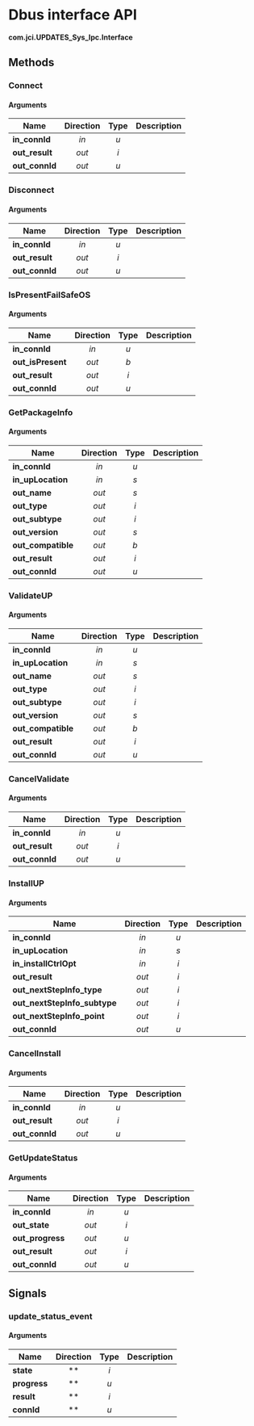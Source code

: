 
# Dbus interface API

**com.jci.UPDATES_Sys_Ipc.Interface**


## Methods

### Connect



#### Arguments

| Name | Direction | Type | Description |
| --- | :---: | :---: | --- |
| **in\_connId** | *in* | *u* |  |
| **out\_result** | *out* | *i* |  |
| **out\_connId** | *out* | *u* |  |


### Disconnect



#### Arguments

| Name | Direction | Type | Description |
| --- | :---: | :---: | --- |
| **in\_connId** | *in* | *u* |  |
| **out\_result** | *out* | *i* |  |
| **out\_connId** | *out* | *u* |  |


### IsPresentFailSafeOS



#### Arguments

| Name | Direction | Type | Description |
| --- | :---: | :---: | --- |
| **in\_connId** | *in* | *u* |  |
| **out\_isPresent** | *out* | *b* |  |
| **out\_result** | *out* | *i* |  |
| **out\_connId** | *out* | *u* |  |


### GetPackageInfo



#### Arguments

| Name | Direction | Type | Description |
| --- | :---: | :---: | --- |
| **in\_connId** | *in* | *u* |  |
| **in\_upLocation** | *in* | *s* |  |
| **out\_name** | *out* | *s* |  |
| **out\_type** | *out* | *i* |  |
| **out\_subtype** | *out* | *i* |  |
| **out\_version** | *out* | *s* |  |
| **out\_compatible** | *out* | *b* |  |
| **out\_result** | *out* | *i* |  |
| **out\_connId** | *out* | *u* |  |


### ValidateUP



#### Arguments

| Name | Direction | Type | Description |
| --- | :---: | :---: | --- |
| **in\_connId** | *in* | *u* |  |
| **in\_upLocation** | *in* | *s* |  |
| **out\_name** | *out* | *s* |  |
| **out\_type** | *out* | *i* |  |
| **out\_subtype** | *out* | *i* |  |
| **out\_version** | *out* | *s* |  |
| **out\_compatible** | *out* | *b* |  |
| **out\_result** | *out* | *i* |  |
| **out\_connId** | *out* | *u* |  |


### CancelValidate



#### Arguments

| Name | Direction | Type | Description |
| --- | :---: | :---: | --- |
| **in\_connId** | *in* | *u* |  |
| **out\_result** | *out* | *i* |  |
| **out\_connId** | *out* | *u* |  |


### InstallUP



#### Arguments

| Name | Direction | Type | Description |
| --- | :---: | :---: | --- |
| **in\_connId** | *in* | *u* |  |
| **in\_upLocation** | *in* | *s* |  |
| **in\_installCtrlOpt** | *in* | *i* |  |
| **out\_result** | *out* | *i* |  |
| **out\_nextStepInfo\_type** | *out* | *i* |  |
| **out\_nextStepInfo\_subtype** | *out* | *i* |  |
| **out\_nextStepInfo\_point** | *out* | *i* |  |
| **out\_connId** | *out* | *u* |  |


### CancelInstall



#### Arguments

| Name | Direction | Type | Description |
| --- | :---: | :---: | --- |
| **in\_connId** | *in* | *u* |  |
| **out\_result** | *out* | *i* |  |
| **out\_connId** | *out* | *u* |  |


### GetUpdateStatus



#### Arguments

| Name | Direction | Type | Description |
| --- | :---: | :---: | --- |
| **in\_connId** | *in* | *u* |  |
| **out\_state** | *out* | *i* |  |
| **out\_progress** | *out* | *u* |  |
| **out\_result** | *out* | *i* |  |
| **out\_connId** | *out* | *u* |  |



## Signals

### update\_status\_event



#### Arguments

| Name | Direction | Type | Description |
| --- | :---: | :---: | --- |
| **state** | ** | *i* |  |
| **progress** | ** | *u* |  |
| **result** | ** | *i* |  |
| **connId** | ** | *u* |  |

